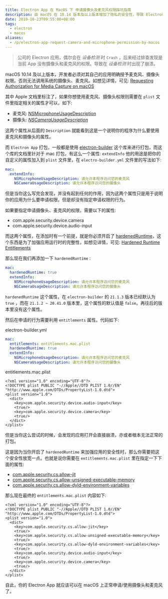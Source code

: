 ```yaml
---
title: Electron App 在 MacOS 下 申请摄像头及麦克风权限踩坑指南
description: 由 macOS 在 10.14 版本及以上版本增加了隐私的安全性，导致 Electron 应用在使用摄像头、麦克风时会 Crash
date: 2019-10-23T09:55:00+08:00
tags:
  - electron
  - macos
aliases:
  - /p/electron-app-request-camera-and-microphone-permission-by-macos
---
```


> 公司的 Electron 应用，偶尔会在 *设备检测* 时 `Crash` ，后来经过排查发现是当前 App 没有摄像头和麦克风的权限。导致在 *设备检测* 时出现了崩溃。

macOS 10.14 及以上版本，开发者必须对其自己的应用明确授予麦克风、摄像头权限。否则无法调用系统的摄像头、麦克风。如想见详情，可见: [Requesting Authorization for Media Capture on macOS](https://developer.apple.com/documentation/avfoundation/cameras_and_media_capture/requesting_authorization_for_media_capture_on_macos?language=objc)

其中 Apple 文档里标注了，如果你想使用麦克风、摄像头权限则需要在 `plist` 文件里指定相关的属性才可以，如下:

- 麦克风: [NSMicrophoneUsageDescription](https://developer.apple.com/documentation/bundleresources/information_property_list/nscamerausagedescription?language=objc)
- 摄像头: *[NSCameraUsageDescription](https://developer.apple.com/documentation/bundleresources/information_property_list/nsmicrophoneusagedescription?language=objc)*

这两个属性从后面的 `Description` 就能看到这是一个说明你的程序为什么要使用麦克风和摄像头的属性。

而 `Electron App` 打包，一般都是使用 [electron-builder](https://www.electron.build/) 这个库来进行打包，而这个库的文档里针对于 mac 打包，有这么一个属性: `extendInfo` 他的用途是把你的自定义的属性加入到 `plist` 文件里，在 `electro-builder.yml` 文件里的写法如下:
```yaml
mac:
  extendInfo:
    NSMicrophoneUsageDescription: 请允许本程序访问您的麦克风
    NSCameraUsageDescription: 请允许本程序访问您的摄像头
```

但是当你这么写完会发现，并没有起到任何的作用，因为这两个属性只是用于说明你的应用为什么要申请权限。但是却没有指定申请权限的行为。

如果要指定申请摄像头、麦克风的权限，需要以下的属性:

- com.apple.security.device.camera
- com.apple.security.device.audio-input

而这两个属性，在添加时有一个前提，就是你必须开启了 [hardenedRuntime](https://developer.apple.com/documentation/security/hardened_runtime_entitlements)，这个东西是为了加强应用运行时的完整性，如想见详情，可见: [Hardened Runtime Entitlements](https://developer.apple.com/documentation/security/hardened_runtime_entitlements)

那么现在我们再添加一下 `hardenedRuntime` :
```yaml
mac:
  hardenedRuntime: true
  extendInfo:
    NSMicrophoneUsageDescription: 请允许本程序访问您的麦克风
    NSCameraUsageDescription: 请允许本程序访问您的摄像头
```

`hardenedRuntime` 这个属性，在 `electron-builder` 的 `21.1.3` 版本已经默认为 `true` ，而在 `21.1.2 ~ 20.41.0` 版本里，这个属性的默认值是 `false`。再往后的版本里没有这个属性。

然后在申请的行为需要利用 `entitlements` 属性。代码如下:

electron-builder.yml
```yaml
mac:
  entitlements: entitlements.mac.plist
  hardenedRuntime: true
  extendInfo:
    NSMicrophoneUsageDescription: 请允许本程序访问您的麦克风
    NSCameraUsageDescription: 请允许本程序访问您的摄像头
```

entitlements.mac.plist
```text
<?xml version="1.0" encoding="UTF-8"?>
<!DOCTYPE plist PUBLIC "-//Apple//DTD PLIST 1.0//EN" "http://www.apple.com/DTDs/PropertyList-1.0.dtd">
<plist version="1.0">
  <dict>
    <key>com.apple.security.device.audio-input</key>
    <true/>
    <key>com.apple.security.device.camera</key>
    <true/>
  </dict>
</plist>
```

但是当你这么尝试的时候，会发现的应用打开会直接崩溃，亦或者根本无法正常的打包。

这是因为当你开启了 `hardenedRuntime` 来加强应用的安全性时，那么你需要把这个安全性放宽一点。也就是说你需要在 `entitlements.mac.plist` 里在指定一下下面的属性:

- [com.apple.security.cs.allow-jit](https://developer.apple.com/documentation/bundleresources/entitlements/com_apple_security_cs_allow-jit)
- [com.apple.security.cs.allow-unsigned-executable-memory](https://developer.apple.com/documentation/bundleresources/entitlements/com_apple_security_cs_allow-unsigned-executable-memory)
- [com.apple.security.cs.allow-dyld-environment-variables](https://developer.apple.com/documentation/bundleresources/entitlements/com_apple_security_cs_allow-dyld-environment-variables)

那么现在最终的 `entitlements.mac.plist` 内容如下:
```text
<?xml version="1.0" encoding="UTF-8"?>
<!DOCTYPE plist PUBLIC "-//Apple//DTD PLIST 1.0//EN" "http://www.apple.com/DTDs/PropertyList-1.0.dtd">
<plist version="1.0">
  <dict>
    <key>com.apple.security.cs.allow-jit</key>
    <true/>
    <key>com.apple.security.cs.allow-unsigned-executable-memory</key>
    <true/>
    <key>com.apple.security.cs.allow-dyld-environment-variables</key>
    <true/>
    <key>com.apple.security.device.audio-input</key>
    <true/>
    <key>com.apple.security.device.camera</key>
    <true/>
  </dict>
</plist>
```

自此，你的 Electron App 就应该可以在 macOS 上正常申请/使用摄像头和麦克风了。
